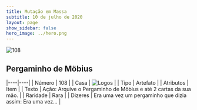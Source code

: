```yaml
---
title: Mutação em Massa
subtitle: 10 de julho de 2020
layout: page
show_sidebar: false
hero_image: ../hero.png
---
```


![108](https://cdn.keyforgegame.com/media/card_front/pt/479_108_JRGHQ4HQ5QHC_pt.png)

## Pergaminho de Möbius

|----|----|
| Número | 108 |
| Casa | ![Logos](https://archonarcana.com/images/thumb/c/ce/Logos.png/22px-Logos.png "Logos") |
| Tipo | Artefato |
| Atributos | Item |
| Texto | Ação: Arquive o Pergaminho de Möbius e até 2 cartas da sua mão. |
| Raridade | Rara |
| Dizeres | Era uma vez um pergaminho que dizia assim:   Era uma vez… |
